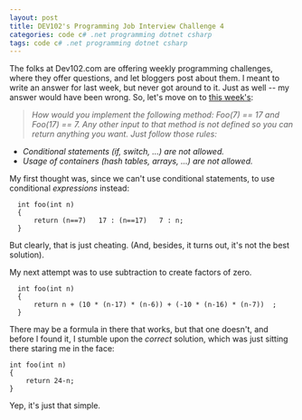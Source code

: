 ```yaml
---
layout: post
title: DEV102's Programming Job Interview Challenge 4
categories: code c# .net programming dotnet csharp
tags: code c# .net programming dotnet csharp
---
```


The folks at Dev102.com are offering weekly programming challenges, where they offer questions, and let bloggers post about them.  I meant to write an answer for last week, but never got around to it.  Just as well -- my answer would have been wrong.  So, let's move on to [this week's](http://www.dev102.com/2008/05/19/a-programming-job-interview-challenge-4/):

  > *How would you implement the following method: Foo(7) == 17 and Foo(17) == 7. Any other input to that method is not defined so you can return anything you want. Just follow those rules:*
  
  - *Conditional statements (if, switch, ...) are not allowed.*
  - *Usage of containers (hash tables, arrays, ...) are not allowed.*
 
 My first thought was, since we can't use conditional statements, to use conditional *expressions* instead:
 
      int foo(int n)
      {          
          return (n==7)   17 : (n==17)   7 : n;
      }
      

But clearly, that is just cheating.  (And, besides, it turns out, it's not the best solution).

My next attempt was to use subtraction to create factors of zero.

      int foo(int n)
      {
          return n + (10 * (n-17) * (n-6)) + (-10 * (n-16) * (n-7))  ;
      }
      

There may be a formula in there that works, but that one doesn't, and before I found it, I stumble upon the *correct* solution, which was just sitting there staring me in the face:
  
    int foo(int n)
    {
     	return 24-n;
    } 
    
Yep, it's just that simple.
